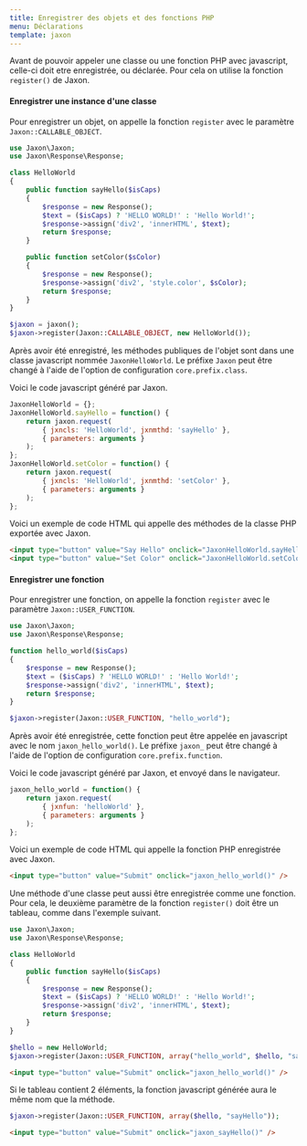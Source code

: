 ```yaml
---
title: Enregistrer des objets et des fonctions PHP
menu: Déclarations
template: jaxon
---
```


Avant de pouvoir appeler une classe ou une fonction PHP avec javascript, celle-ci doit etre enregistrée, ou déclarée.
Pour cela on utilise la fonction `register()` de Jaxon.

#### Enregistrer une instance d'une classe

Pour enregistrer un objet, on appelle la fonction `register` avec le paramètre `Jaxon::CALLABLE_OBJECT`.

```php
use Jaxon\Jaxon;
use Jaxon\Response\Response;

class HelloWorld
{
    public function sayHello($isCaps)
    {
        $response = new Response();
        $text = ($isCaps) ? 'HELLO WORLD!' : 'Hello World!';
        $response->assign('div2', 'innerHTML', $text);
        return $response;
    }

    public function setColor($sColor)
    {
        $response = new Response();
        $response->assign('div2', 'style.color', $sColor);
        return $response;
    }
}

$jaxon = jaxon();
$jaxon->register(Jaxon::CALLABLE_OBJECT, new HelloWorld());
```

Après avoir été enregistré, les méthodes publiques de l'objet sont dans une classe javascript nommée `JaxonHelloWorld`.
Le préfixe `Jaxon` peut être changé à l'aide de l'option de configuration `core.prefix.class`.

Voici le code javascript généré par Jaxon.

```js
JaxonHelloWorld = {};
JaxonHelloWorld.sayHello = function() {
    return jaxon.request(
        { jxncls: 'HelloWorld', jxnmthd: 'sayHello' },
        { parameters: arguments }
    );
};
JaxonHelloWorld.setColor = function() {
    return jaxon.request(
        { jxncls: 'HelloWorld', jxnmthd: 'setColor' },
        { parameters: arguments }
    );
};
```

Voici un exemple de code HTML qui appelle des méthodes de la classe PHP exportée avec Jaxon.

```html
<input type="button" value="Say Hello" onclick="JaxonHelloWorld.sayHello(0)" />
<input type="button" value="Set Color" onclick="JaxonHelloWorld.setColor('red')" />
```

#### Enregistrer une fonction

Pour enregistrer une fonction, on appelle la fonction `register` avec le paramètre `Jaxon::USER_FUNCTION`.

```php
use Jaxon\Jaxon;
use Jaxon\Response\Response;

function hello_world($isCaps)
{
    $response = new Response();
    $text = ($isCaps) ? 'HELLO WORLD!' : 'Hello World!';
    $response->assign('div2', 'innerHTML', $text);
    return $response;
}

$jaxon->register(Jaxon::USER_FUNCTION, "hello_world");
```

Après avoir été enregistrée, cette fonction peut être appelée en javascript avec le nom `jaxon_hello_world()`.
Le préfixe `jaxon_` peut être changé à l'aide de l'option de configuration `core.prefix.function`.

Voici le code javascript généré par Jaxon, et envoyé dans le navigateur.

```js
jaxon_hello_world = function() {
    return jaxon.request(
        { jxnfun: 'helloWorld' },
        { parameters: arguments }
    );
};
```

Voici un exemple de code HTML qui appelle la fonction PHP enregistrée avec Jaxon.

```html
<input type="button" value="Submit" onclick="jaxon_hello_world()" />
```

Une méthode d'une classe peut aussi être enregistrée comme une fonction.
Pour cela, le deuxième paramètre de la fonction `register()` doit être un tableau, comme dans l'exemple suivant.

```php
use Jaxon\Jaxon;
use Jaxon\Response\Response;

class HelloWorld
{
    public function sayHello($isCaps)
    {
        $response = new Response();
        $text = ($isCaps) ? 'HELLO WORLD!' : 'Hello World!';
        $response->assign('div2', 'innerHTML', $text);
        return $response;
    }
}

$hello = new HelloWorld;
$jaxon->register(Jaxon::USER_FUNCTION, array("hello_world", $hello, "sayHello"));
```

```html
<input type="button" value="Submit" onclick="jaxon_hello_world()" />
```

Si le tableau contient 2 éléments, la fonction javascript générée aura le même nom que la méthode.

```php
$jaxon->register(Jaxon::USER_FUNCTION, array($hello, "sayHello"));
```

```html
<input type="button" value="Submit" onclick="jaxon_sayHello()" />
```
